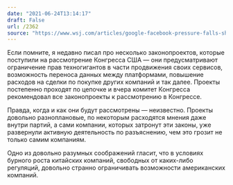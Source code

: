 ```yaml
---
date: "2021-06-24T13:14:17"
draft: False
url: /2362
source: "https://www.wsj.com/articles/google-facebook-pressure-falls-short-as-major-antitrust-measures-advance-in-house-committee-11624505607?st=3z9x5kom76n1xeu&reflink=article_copyURL_share"
---
```


Если помните, я недавно писал про несколько законопроектов, которые поступили на рассмотрение Конгресса США — они предусматривают ограничение прав техногигантов в части продвижения своих сервисов, возможность переноса данных между платформами, повышение расходов на сделки по покупке других компаний и так далее. Проекты постепенно проходят по цепочке и вчера комитет Конгресса рекомендовал все законопроекты к рассмотрению в Конгрессе. 

Правда, когда и как они будут рассмотрены — неизвестно. Проекты довольно разноплановые, по некоторым расходятся мнения даже внутри партий, а сами компании, которых затронут эти законы, уже развернули активную деятельность по разъяснению, чем это грозит не только самим компаниям. 

Одно из довольно разумных соображений гласит, что в условиях бурного роста китайских компаний, свободных от каких-либо регуляций, довольно странно ограничивать возможности американских компаний.
